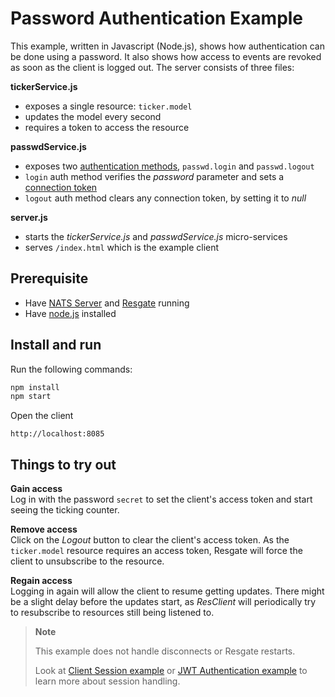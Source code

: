 # Password Authentication Example

This example, written in Javascript (Node.js), shows how authentication can be done using a password. It also shows how access to events are revoked as soon as the client is logged out. The server consists of three files:

**tickerService.js**
* exposes a single resource: `ticker.model`
* updates the model every second
* requires a token to access the resource

**passwdService.js**
* exposes two [authentication methods](../../docs/res-service-protocol.md#auth-request), `passwd.login` and `passwd.logout`
* `login` auth method verifies the *password* parameter and sets a [connection token](docs/res-service-protocol.md#connection-token-event)
* `logout` auth method clears any connection token, by setting it to *null*

**server.js**
* starts the *tickerService.js* and *passwdService.js* micro-services
* serves `/index.html` which is the example client

## Prerequisite

* Have [NATS Server](https://nats-io.github.io/docs/nats_server/installation.html) and [Resgate](https://resgate.io/docs/get-started/installation/) running
* Have [node.js](https://nodejs.org/en/download/) installed

## Install and run

Run the following commands:
```bash
npm install
npm start
```
Open the client
```
http://localhost:8085
```

## Things to try out

**Gain access**  
Log in with the password `secret` to set the client's access token and start seeing the ticking counter.

**Remove access**  
Click on the *Logout* button to clear the client's access token. As the `ticker.model` resource requires an access token, Resgate will force the client to unsubscribe to the resource.

**Regain access**  
Logging in again will allow the client to resume getting updates. There might be a slight delay before the updates start, as *ResClient* will periodically try to resubscribe to resources still being listened to.

> **Note**
>
> This example does not handle disconnects or Resgate restarts.
>
> Look at [Client Session example](../client-session/) or [JWT Authentication example](../jwt-authentication/) to learn more about session handling.

